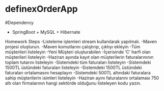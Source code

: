 # definexOrderApp
#Dependency
  - SpringBoot + MySQL + Hibernate

Homework Steps
-Listeleme işlemleri stream kullanılarak yapılmalı.
-Maven projesi oluşturun.
-Maven komutlarını çalıştırıp, çıktıyı ekleyin
-Tüm müşterileri listeleyin 
-Yeni Müşteri oluşturabilen
-İçerisinde ‘C’ harfi olan müşterileri listeleyin
-Haziran ayında kayıt olan müşterilerin faturalarınının toplam tutarını listeleyin
-Sistemdeki tüm faturaları listeleyin
-Sistemdeki 1500TL üstündeki faturaları listeleyin
-Sistemdeki 1500TL üstündeki faturaları ortalamasını hesaplayın
-Sistemdeki 500TL altındaki faturalara sahip müşterilerin isimleri listeleyin
-Haziran ayını faturalarını ortalaması 750 altı olan firmalarının hangi sektörde olduğunu listeleyen kodu yazın.

